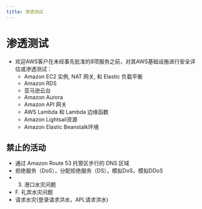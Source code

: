 ```yaml
---
title: 渗透测试
---
```


# 渗透测试

- 欢迎AWS客户在未经事先批准的8项服务之前，对其AWS基础设施进行安全评估或渗透测试：
  - Amazon EC2 实例, NAT 网关, 和 Elastic 负载平衡
  - Amazon RDS
  - 亚马逊云台
  - Amazon Aurora
  - Amazon API 网关
  - AWS Lambda 和 Lambda 边缘函数
  - Amazon Lightsail资源
  - Amazon Elastic Beanstalk环境

## 禁止的活动

- 通过 Amazon Route 53 托管区步行的 DNS 区域
- 拒绝服务（DoS），分配拒绝服务（DS），模拟DoS，模拟DDoS
- 3. 港口水灾问题
- F. 礼宾水灾问题
- 请求水灾(登录请求洪水，APL请求洪水)
